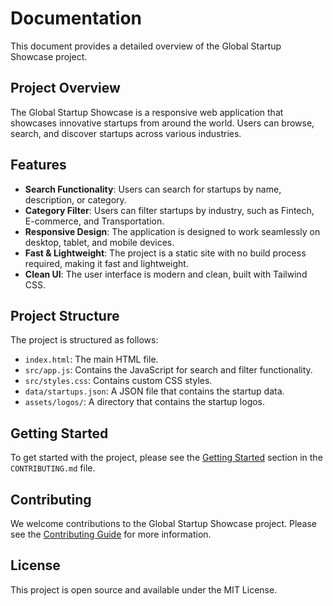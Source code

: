 # Documentation

This document provides a detailed overview of the Global Startup Showcase project.

## Project Overview

The Global Startup Showcase is a responsive web application that showcases innovative startups from around the world. Users can browse, search, and discover startups across various industries.

## Features

*   **Search Functionality**: Users can search for startups by name, description, or category.
*   **Category Filter**: Users can filter startups by industry, such as Fintech, E-commerce, and Transportation.
*   **Responsive Design**: The application is designed to work seamlessly on desktop, tablet, and mobile devices.
*   **Fast & Lightweight**: The project is a static site with no build process required, making it fast and lightweight.
*   **Clean UI**: The user interface is modern and clean, built with Tailwind CSS.

## Project Structure

The project is structured as follows:

*   `index.html`: The main HTML file.
*   `src/app.js`: Contains the JavaScript for search and filter functionality.
*   `src/styles.css`: Contains custom CSS styles.
*   `data/startups.json`: A JSON file that contains the startup data.
*   `assets/logos/`: A directory that contains the startup logos.

## Getting Started

To get started with the project, please see the [Getting Started](#getting-started) section in the `CONTRIBUTING.md` file.

## Contributing

We welcome contributions to the Global Startup Showcase project. Please see the [Contributing Guide](CONTRIBUTING.md) for more information.

## License

This project is open source and available under the MIT License.
